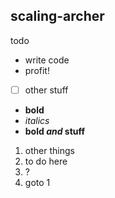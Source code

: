 ## scaling-archer

todo
- write code
- profit!
- [ ] other stuff
- **bold**
- *italics*
- **bold _and_ stuff**

1. other things
2. to do here
3. ?
4. goto 1

